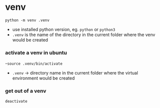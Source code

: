 # venv

`python -m venv .venv`
- use installed python version, eg. `python` or `python3`
- `.venv` is the name of the directory in the current folder where the venv would be created

### activate a venv in ubuntu
-`source .venv/bin/activate`
- `.venv` -> directory name in the current folder where the virtual environment would be created

### get out of a venv
```
deactivate
```